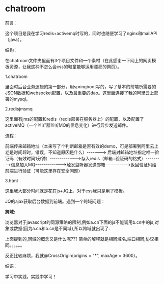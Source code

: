 # chatroom
前言：

这个项目是我在学习redis+activemq时写的，同时也随便学习了nginx和mailAPI（java）。



结构：

在chatroom文件夹里面有3个项目文件和一个素材（在此感谢一下网上的网页模板资源，让我这种不怎么会css的鞋童能够运用漂亮的网页）。

1.chatroom

里面时后台业务逻辑的第一部分，用springboot写的，写了基本的前端所需要的JSON数据和websocket配置，以及最重要的dao。这里面连接了我的阿里云上部署的mysql。

2.redisjmsmq

这里面有jms的配置和redis（redis部署在服务器上）的配置，以及配置了activeMQ（一个监听器监听MQ的信息变化）进行异步发送邮件。

流程：

前端传来邮箱地址（本来写了个判断邮箱是否有效的demo，可是部署到阿里云上老是时间超时，错误，不知道原因是什么）-------> 后端对邮箱地址指定唯一验证码（有效时间1分钟）------------->存入redis（邮箱+验证码的格式）--------->信息加入MQ------------->触发监听器发送邮箱---------->返回验证码给前端进行验证（可能这里存在安全问题）

3.html

这里我大部分时间就是花在js+JQ上，对于css我只是用了模板。

JQ的ajax获取后台数据到前端。遇到一个跨域问题：

**跨域:**

浏览器对于javascript的同源策略的限制,例如a.cn下面的js不能调用b.cn中的js,对象或数据(因为a.cn和b.cn是不同域),所以跨域就出现了.

上面提到的,同域的概念又是什么呢??? 简单的解释就是相同域名,端口相同,协议相同。。。。。。

反正比较麻烦，我就@CrossOrigin(origins = "*", maxAge = 3600）。

结语：

学习中实践，实践中学习！